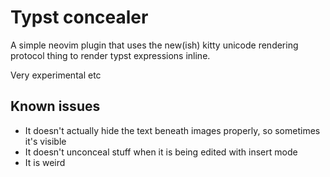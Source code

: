 # Typst concealer

A simple neovim plugin that uses the new(ish) kitty unicode rendering protocol thing to render typst expressions inline.

Very experimental etc

## Known issues
- It doesn't actually hide the text beneath images properly, so sometimes it's visible
- It doesn't unconceal stuff when it is being edited with insert mode
- It is weird
